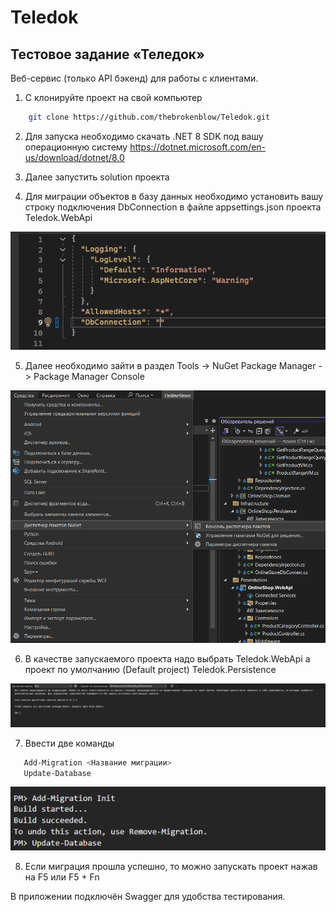 # Teledok

## Тестовое задание «Теледоĸ»

Веб-сервис (тольĸо API бэĸенд) для работы с ĸлиентами.

1. С клонируйте проект на свой компьютер

```sh
    git clone https://github.com/thebrokenblow/Teledok.git
```

2. Для запуска необходимо скачать .NET 8 SDK под вашу операционную систему
   https://dotnet.microsoft.com/en-us/download/dotnet/8.0

3. Далее запустить solution проекта

4. Для миграции объектов в базу данных необходимо установить вашу строку подключения DbConnection в файле appsettings.json проекта Teledok.WebApi

![appsettings.json](https://github.com/thebrokenblow/OnlineStore/blob/master/photos/appsettings.png)

5. Далее необходимо зайти в раздел Tools -> NuGet Package Manager -> Package Manager Console

![Консоль диспетчера пакетов](https://github.com/thebrokenblow/OnlineStore/blob/master/photos/Console1.png)

6. В качестве запускаемого проекта надо выбрать Teledok.WebApi а проект по умолчанию (Default project) Teledok.Persistence

![OnlineShop.Persistence](https://github.com/thebrokenblow/OnlineStore/blob/master/photos/Console2.png)

7. Ввести две команды 
```sh
   Add-Migration <Название миграции>
   Update-Database
```

   ![Миграция](https://github.com/thebrokenblow/OnlineStore/blob/master/photos/Migration.png)

8. Если миграция прошла успешно, то можно запускать проект нажав на F5 или F5 + Fn

В приложении подключён Swagger для удобства тестирования.
